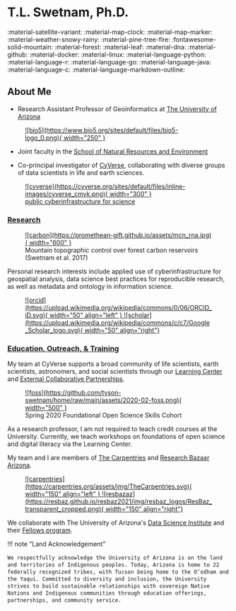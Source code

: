 # T.L. Swetnam, Ph.D. 

:material-satellite-variant: :material-map-clock: :material-map-marker: :material-weather-snowy-rainy: :material-pine-tree-fire: :fontawesome-solid-mountain: :material-forest: :material-leaf: :material-dna: :material-github: :material-docker: :material-linux: :material-language-python: :material-language-r: :material-language-go: :material-language-java: :material-language-c: :material-language-markdown-outline:

## About Me 

* Research Assistant Professor of Geoinformatics at [The University of Arizona](https://www.bio5.org/people/tyson-l-swetnam) 

<figure markdown> 
  <a href="http://bio5.org/" rel="bio5">![bio5](https://www.bio5.org/sites/default/files/bio5-logo_0.png){ width="250" }
  </a>
</figure>

   * Joint faculty in the [School of Natural Resources and Environment](https://nature.arizona.edu)

* Co-principal investigator of [CyVerse](https://cyverse.org), collaborating with diverse groups of data scientists in life and earth sciences.

<figure markdown> 
  <a href="http://cyverse.org/" target="blank" rel="cyverse homepages">![cyverse](https://cyverse.org/sites/default/files/inline-images/cyverse_cmyk.png){ width="300" }
    <figcaption>public cyberinfrastructure for science</figcaption>
  </a>
</figure>

### [Research](./current_projects/)

<figure markdown>
  <a href="https://esajournals.onlinelibrary.wiley.com/doi/10.1002/ecs2.1797" target="blank" rel="carbon">![carbon](https://promethean-gift.github.io/assets/mcn_rna.jpg){ width="600" } </a>
    <figcaption>Mountain topographic control over forest carbon reservoirs (Swetnam et al. 2017)</figcaption>
</figure>

Personal research interests include applied use of cyberinfrastructure for geospatial analysis, data science best practices for reproducible research, as well 
as metadata and ontology in information science.

<figure markdown>
  <a href="http://orcid.org/0000-0002-6639-7181" target="blank" rel="orcid">![orcid](https://upload.wikimedia.org/wikipedia/commons/0/06/ORCID_iD.svg){ width="50" align="left" } </a>  <a href="https://scholar.google.com/citations?user=nanIeAYAAAAJ&hl=en" rel="Google Scholar Profile">![scholar](https://upload.wikimedia.org/wikipedia/commons/c/c7/Google_Scholar_logo.svg){ width="50" align="right"}
  </a>
</figure>

### [Education, Outreach, & Training](./teaching/)

My team at CyVerse supports a broad community of life scientists, earth scientists, astronomers, and social scientists through our [Learning Center](https://learning.cyverse.org) and [External Collaborative Partnerships](https://cyverse.org/ecp).

<figure markdown>
  <a href="https://learning.cyverse.org" target="blank" rel="foss">![foss](https://github.com/tyson-swetnam/home/raw/main/assets/2020-02-foss.png){ width="500" } </a>
    <figcaption>Spring 2020 Foundational Open Science Skills Cohort</figcaption>
</figure>

As a research professor, I am not required to teach credit courses at the University. Currently, we teach workshops on foundations of open science and digital literacy via the Learning Center.

My team and I are members of [The Carpentries](https://carpentries.org) and [Research Bazaar Arizona](https://researchbazaar.arizona.edu/).

<figure markdown>
  <a href="https://carpentries.org/" target="blank" rel="carpentries">![carpentries](https://carpentries.org/assets/img/TheCarpentries.svg){ width="150" align="left" } </a>  <a href="https://researchbazaar.arizona.edu/" rel="resbazaz">![resbazaz](https://resbaz.github.io/resbaz2021/img/resbaz_logos/ResBaz_transparent_cropped.png){ width="150" align="right"}
  </a>
</figure>

We collaborate with The University of Arizona's [Data Science Institute](https://datascience.arizona.edu/) and their [Fellows program](https://datascience.arizona.edu/odss-office-data-science-services/data-science-fellows-program).

!!! note "Land Acknowledgement"

    We respectfully acknowledge the University of Arizona is on the land and territories of Indigenous peoples. Today, Arizona is home to 22 federally recognized tribes, with Tucson being home to the O’odham and the Yaqui. Committed to diversity and inclusion, the University strives to build sustainable relationships with sovereign Native Nations and Indigenous communities through education offerings, partnerships, and community service.
